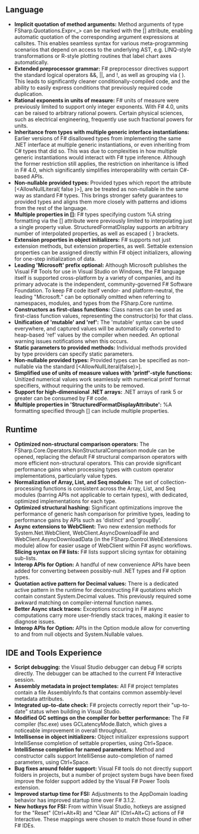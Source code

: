 <properties
    pageTitle="F# 4.0"
    description="F# 4.0 was built completely in the open by F# community developers, in partnership with the Visual F# team at Microsoft.  It represents the work of 38 contributors, over 75% of whom have no Microsoft affiliation. It includes major enhancements across the language, runtime, and IDE experience."
    slug="languages_fsharp"
    order="520"    
    keywords="visual studio, vs2015, vs, visualstudio, languages, F#"
/>

## Language

- **Implicit quotation of method arguments:** Method arguments of type FSharp.Quotations.Expr<_> can be marked with the [<ReflectedDefinition>] attribute, enabling automatic quotation of the corresponding argument expressions at callsites. This enables seamless syntax for various meta-programming scenarios that depend on access to the underlying AST, e.g. LINQ-style transformations or R-style plotting routines that label chart axes automatically.
- **Extended preprocessor grammar:** F# preprocessor directives support the standard logical operators &&, ||, and !, as well as grouping via (  ). This leads to significantly cleaner conditionally-compiled code, and the ability to easily express conditions that previously required code duplication.
- **Rational exponents in units of measure:** F# units of measure were previously limited to support only integer exponents. With F# 4.0, units can be raised to arbitrary rational powers. Certain physical sciences, such as electrical engineering, frequently use such fractional powers for units.
- **Inheritance from types with multiple generic interface instantiations:** Earlier versions of F# disallowed types from implementing the same .NET interface at multiple generic instantiations, or even inheriting from C# types that did so. This was due to complexities in how multiple generic instantiations would interact with F# type inference. Although the former restriction still applies, the restriction on inheritance is lifted in F# 4.0, which significantly simplifies interoperability with certain C#-based APIs.
- **Non-nullable provided types:** Provided types which report the attribute [<AllowNullLiteral( false )>], are be treated as non-nullable in the same way as standard F# types. This brings stronger safety guarantees to provided types and aligns them more closely with patterns and idioms from the rest of the language.
- **Multiple properties in [<StructuredFormatDisplay>]:** F# types specifying custom %A string formatting via the [<StructuredFormatDisplay>] attribute were previously limited to interpolating just a single property value. StructuredFormatDisplay supports an arbitrary number of interpolated properties, as well as escaped { } brackets.
- **Extension properties in object initializers:** F# supports not just extension methods, but extension properties, as well.  Settable extension properties can be assigned directly within F# object initializers, allowing for one-step initialization of data.
- **Leading 'Microsoft' prefix optional:** Although Microsoft publishes the Visual F# Tools for use in Visual Studio on Windows, the F# language itself is supported cross-platform by a variety of companies, and its primary advocate is the independent, community-governed F# Software Foundation. To keep F# code itself vendor- and platform-neutral, the leading "Microsoft." can be optionally omitted when referring to namespaces, modules, and types from the FSharp.Core runtime.
- **Constructors as first-class functions:** Class names can be used as first-class function values, representing the constructor(s) for that class.
- **Unification of 'mutable' and 'ref':** The 'mutable' syntax can be used everywhere, and captured values will be automatically converted to heap-based 'ref' values by the compiler when needed. An optional warning issues notifications when this occurs.
- **Static parameters to provided methods:** Individual methods provided by type providers can specify static parameters.
- **Non-nullable provided types:** Provided types can be specified as non-nullable via the standard [<AllowNullLiteral(false)>].
- **Simplified use of units of measure values with 'printf'-style functions:** Unitized numerical values work seamlessly with numerical printf format specifiers, without requiring the units to be removed.
- **Support for high-dimensional .NET arrays:** .NET arrays of rank 5 or greater can be consumed by F# code.
- **Multiple properties in 'StructuredFormatDisplayAttribute':** %A formatting specified through [<StructuredFormatDisplay>] can include multiple properties.



## Runtime

- **Optimized non-structural comparison operators:** The FSharp.Core.Operators.NonStructuralComparison module can be opened, replacing the default F# structural comparison operators with more efficient non-structural operators. This can provide significant performance gains when processing types with custom operator implementations, particularly value types.
- **Normalization of Array, List, and Seq modules:** The set of collection-processing functions is consistent across the Array, List, and Seq modules (barring APIs not applicable to certain types), with dedicated, optimized implementations for each type.
- **Optimized structural hashing:** Significant optimizations improve the performance of generic hash comparison for primitive types, leading to performance gains by APIs such as 'distinct' and 'groupBy'.
- **Async extensions to WebClient:** Two new extension methods for System.Net.WebClient, WebClient.AsyncDownloadFile and WebClient.AsyncDownloadData (in the  FSharp.Control.WebExtensions module) allow for easier usage of WebClient within F# async workflows.
 **Slicing syntax on F# lists:** F# lists support slicing syntax for obtaining sub-lists.
- **Interop APIs for Option:** A handful of new convenience APIs have been added for converting between possibly-null .NET types and F# option types.
- **Quotation active pattern for Decimal values:** There is a dedicated active pattern in the runtime for deconstructing F# quotations which contain constant System.Decimal values.  This previously required some awkward matching on compiler-internal function names.
- **Better Async stack traces:** Exceptions occuring in F# async computations carry more user-friendly stack traces, making it easier to diagnose issues.
- **Interop APIs for Option:** APIs in the Option module allow for converting to and from null objects and System.Nullable values.


## IDE and Tools Experience

- **Script debugging:** the Visual Studio debugger can debug F# scripts directly. The debugger can be attached to the current F# Interactive session.
- **Assembly metadata in project templates:** All F# project templates contain a file AssemblyInfo.fs that contains common assembly-level metadata attributes.
- **Integrated up-to-date check:** F# projects correctly report their "up-to-date" status when building in Visual Studio.
- **Modified GC settings on the compiler for better performance:** The F# compiler (fsc.exe) uses GCLatencyMode.Batch, which gives a noticeable improvement in overall throughput.
- **Intellisense in object initializers:** Object initializer expressions support IntelliSense completion of settable properties, using Ctrl+Space.
- **IntelliSense completion for named parameters:** Method and constructor calls support IntelliSense auto-completion of named parameters, using Ctrl+Space.
- **Bug fixes around folder support:** Visual F# tools do not directly support folders in projects, but a number of project system bugs have been fixed improve the folder support added by the Visual F# Power Tools extension.
- **Improved startup time for FSI:** Adjustments to the AppDomain loading behavior has improved startup time over F# 3.1.2.
- **New hotkeys for FSI:** From within Visual Studio, hotkeys are assigned for the "Reset" (Ctrl+Alt+R) and "Clear All" (Ctrl+Alt+C) actions of F# Interactive. These mappings were chosen to match those found in other F# IDEs.
